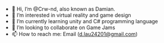 - 👋 Hi, I’m @Crw-nd, also known as Damian.
- 👀 I’m interested in virtual reality and game design
- 🌱 I’m currently learning unity and C# programming language
- 💞️ I’m looking to collaborate on Game Jams
- 📫 How to reach me: Email (d.lau24201@gmail.com)

<!---
Crw-nd/Crw-nd is a ✨ special ✨ repository because its `README.md` (this file) appears on your GitHub profile.
You can click the Preview link to take a look at your changes.
--->
